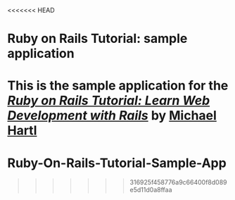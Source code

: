 <<<<<<< HEAD
# Ruby on Rails Tutorial: sample application

This is the sample application for the
[*Ruby on Rails Tutorial: 
Learn Web Development with Rails*](http://www.railstutorial.org/)
by [Michael Hartl](http://www.michaelharlt.com/)
=======
# Ruby-On-Rails-Tutorial-Sample-App
>>>>>>> 316925f458776a9c66400f8d089e5d11d0a8ffaa
